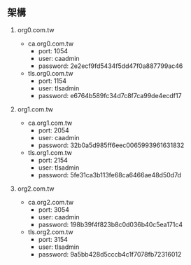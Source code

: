 ## 架構
1. org0.com.tw
   - ca.org0.com.tw
     - port: 1054
     - user: caadmin
     - password: 2e2ecf9fd5434f5dd47f0a887799ac46
   - tls.org0.com.tw
     - port: 1154
     - user: tlsadmin
     - password: e6764b589fc34d7c8f7ca99de4ecdf17

2. org1.com.tw
   - ca.org1.com.tw
     - port: 2054
     - user: caadmin
     - password: 32b0a5d985ff6eec0065993961631832
   - tls.org1.com.tw
     - port: 2154
     - user: tlsadmin
     - password: 5fe31ca3b113fe68ca6466ae48d50d7d

3. org2.com.tw
   - ca.org2.com.tw
     - port: 3054
     - user: caadmin
     - password: 198b39f4f823b8c0d036b40c5ea171c4
   - tls.org2.com.tw
     - port: 3154
     - user: tlsadmin
     - password: 9a5bb428d5cccb4c1f7078fb72316012
